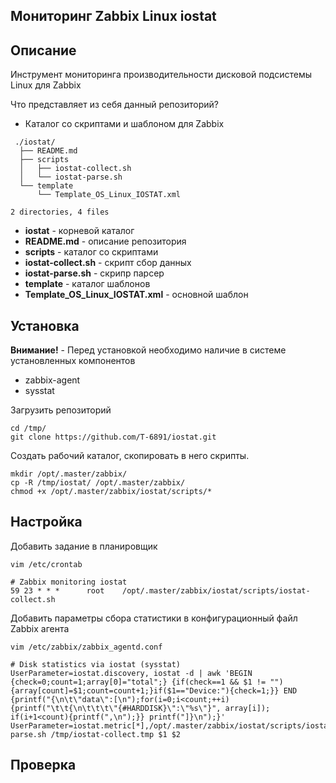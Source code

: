 **Мониторинг Zabbix Linux iostat** 
-----

**Описание**
-----

Инструмент мониторинга производительности дисковой подсистемы Linux для Zabbix

Что представляет из себя данный репозиторий?

* Каталог со скриптами и шаблоном для Zabbix

```
 ./iostat/
  ├── README.md
  ├── scripts
  │   ├── iostat-collect.sh
  │   └── iostat-parse.sh
  └── template
      └── Template_OS_Linux_IOSTAT.xml

2 directories, 4 files
```
 * **iostat** - корневой каталог
 * **README.md** - описание репозитория
 * **scripts** - каталог со скриптами
 * **iostat-collect.sh** - скрипт сбор данных
 * **iostat-parse.sh** - скрипр парсер
 * **template** - каталог шаблонов
 * **Template_OS_Linux_IOSTAT.xml** - основной шаблон


**Установка**
-----

**Внимание!** - Перед установкой необходимо наличие в системе установленных компонентов 
 * zabbix-agent
 * sysstat

Загрузить репозиторий

```
cd /tmp/
git clone https://github.com/T-6891/iostat.git
```
Создать рабочий каталог, скопировать в него скрипты.
```
mkdir /opt/.master/zabbix/
cp -R /tmp/iostat/ /opt/.master/zabbix/
chmod +x /opt/.master/zabbix/iostat/scripts/*
```

**Настройка**
-----

Добавить задание в планировщик
```
vim /etc/crontab
```
```
# Zabbix monitoring iostat
59 23 * * *      root    /opt/.master/zabbix/iostat/scripts/iostat-collect.sh
```
Добавить параметры сбора статистики в конфигурационный файл Zabbix агента
```
vim /etc/zabbix/zabbix_agentd.conf
```
```
# Disk statistics via iostat (sysstat)
UserParameter=iostat.discovery, iostat -d | awk 'BEGIN {check=0;count=1;array[0]="total";} {if(check==1 && $1 != ""){array[count]=$1;count=count+1;}if($1=="Device:"){check=1;}} END {printf("{\n\t\"data\":[\n");for(i=0;i<count;++i){printf("\t\t{\n\t\t\t\"{#HARDDISK}\":\"%s\"}", array[i]); if(i+1<count){printf(",\n");}} printf("]}\n");}'
UserParameter=iostat.metric[*],/opt/.master/zabbix/iostat/scripts/iostat-parse.sh /tmp/iostat-collect.tmp $1 $2
```

**Проверка**
-----
